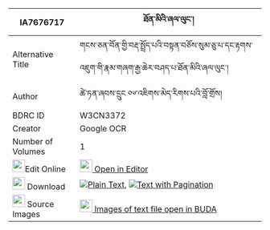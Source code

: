 |IA7676717|ཐོན་མིའི་ཞལ་ལུང་། 
| --- | --- 
|Alternative Title |གངས་ཅན་བོན་གྱི་བརྡ་སྤྲོད་པའི་བསྟན་བཅོས་སུམ་ཅུ་པ་དང་རྟགས་འཇུག་གི་རྣམ་གཞག་རྒྱ་ཆེར་བཤད་པ་ཐོན་མིའི་ཞལ་ལུང་།
|Author| ཚེ་ཏན་ཞབས་དྲུང ༠༦་འཇིགས་མེད་རིགས་པའི་བློ་གྲོས།
|BDRC ID | W3CN3372
|Creator | Google OCR
|Number of Volumes| 1
|<img width="25" src="https://img.icons8.com/color/25/000000/edit-property.png">Edit Online| [<img width="25" src="https://avatars.githubusercontent.com/u/45091458?s=200&v=4"> Open in Editor](http://editor.openpecha.org/IA7676717)
|<img width="25" src="https://img.icons8.com/fluent/48/000000/download-2.png"/>  Download | [![](https://img.icons8.com/color/20/000000/txt.png)Plain Text](https://github.com/Openpecha/IA7676717/releases/download/v1/tonmi_i_shyallung_plain_IA7676717.zip), [![](https://img.icons8.com/color/20/000000/txt.png)Text with Pagination](https://github.com/Openpecha/IA7676717/releases/download/v1/tonmi_i_shyallung_pages_IA7676717.zip)
|<img width="25" src="https://img.icons8.com/plasticine/100/000000/pictures-folder.png"/>  Source Images | [<img width="25" src="https://library.bdrc.io/icons/BUDA-small.svg"> Images of text file open in BUDA](https://library.bdrc.io/show/bdr:W3CN3372)
